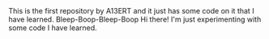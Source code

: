 <!DOCTYPE html>
<html lang = "en">
<head>
<meta charset="UTF-8">
<title>Sample Code</title>
</head>
This is the first repository by A13ERT and it just has some code on it that I have learned.
Bleep-Boop-Bleep-Boop Hi there! I'm just experimenting with some code I have learned. 
